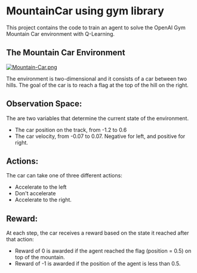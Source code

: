 # MountainCar using gym library

This project contains the code to train an agent to solve the OpenAI Gym Mountain Car environment with Q-Learning.
## The Mountain Car Environment

[![Mountain-Car.png](https://i.postimg.cc/1Xr2DbTT/Mountain-Car.png)](https://postimg.cc/QKVf3Yjk)

The environment is two-dimensional and it consists of a car between two hills. The goal of the car is to reach a flag at the top of the hill on the right.

## Observation Space:
The are two variables that determine the current state of the environment.

- The car position on the track, from -1.2 to 0.6
- The car velocity, from -0.07 to 0.07. Negative for left, and positive for right.

## Actions:
The car can take one of three different actions:

- Accelerate to the left
- Don't accelerate
- Accelerate to the right.

## Reward:
At each step, the car receives a reward based on the state it reached after that action:

- Reward of 0 is awarded if the agent reached the flag (position = 0.5) on top of the mountain.
- Reward of -1 is awarded if the position of the agent is less than 0.5.















[lcd]:https://hackster.imgix.net/uploads/attachments/924857/img_0510_auRlYlz8t3.JPG?auto=compress%2Cformat&w=680&h=510&fit=max
[des]:https://hackster.imgix.net/uploads/attachments/924840/screen_shot_2019-06-13_at_1_17_47_pm_XX6RqU7T6j.png?auto=compress%2Cformat&w=680&h=510&fit=max
[circuit1]:https://hackster.imgix.net/uploads/attachments/924841/lcd.jpg?auto=compress%2Cformat&w=680&h=510&fit=max
[circuit2]:https://hackster.imgix.net/uploads/attachments/924842/screen_shot_2019-06-13_at_1_18_55_pm_DhHtccXH09.png?auto=compress%2Cformat&w=680&h=510&fit=max
